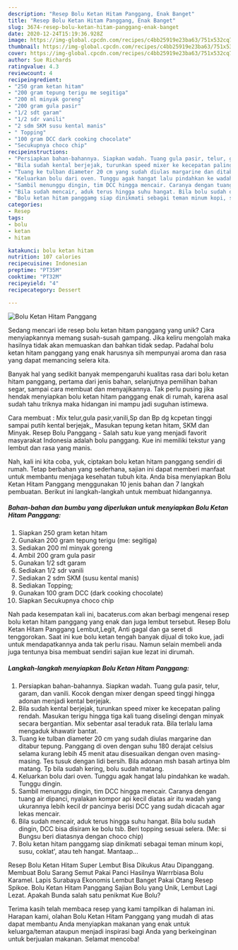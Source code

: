 ```yaml
---
description: "Resep Bolu Ketan Hitam Panggang, Enak Banget"
title: "Resep Bolu Ketan Hitam Panggang, Enak Banget"
slug: 3674-resep-bolu-ketan-hitam-panggang-enak-banget
date: 2020-12-24T15:19:36.928Z
image: https://img-global.cpcdn.com/recipes/c4bb25919e23ba63/751x532cq70/bolu-ketan-hitam-panggang-foto-resep-utama.jpg
thumbnail: https://img-global.cpcdn.com/recipes/c4bb25919e23ba63/751x532cq70/bolu-ketan-hitam-panggang-foto-resep-utama.jpg
cover: https://img-global.cpcdn.com/recipes/c4bb25919e23ba63/751x532cq70/bolu-ketan-hitam-panggang-foto-resep-utama.jpg
author: Sue Richards
ratingvalue: 4.3
reviewcount: 4
recipeingredient:
- "250 gram ketan hitam"
- "200 gram tepung terigu me segitiga"
- "200 ml minyak goreng"
- "200 gram gula pasir"
- "1/2 sdt garam"
- "1/2 sdr vanili"
- "2 sdm SKM susu kental manis"
- " Topping"
- "100 gram DCC dark cooking chocolate"
- "Secukupnya choco chip"
recipeinstructions:
- "Persiapkan bahan-bahannya. Siapkan wadah. Tuang gula pasir, telur, garam, dan vanili. Kocok dengan mixer dengan speed tinggi hingga adonan menjadi kental berjejak."
- "Bila sudah kental berjejak, turunkan speed mixer ke kecepatan paling rendah. Masukan terigu hingga tiga kali tuang diselingi dengan minyak secara bergantian. Mix sebentar asal teraduk rata. Bila terlalu lama mengaduk khawatir bantat."
- "Tuang ke tulban diameter 20 cm yang sudah diulas margarine dan ditabur tepung. Panggang di oven dengan suhu 180 derajat celsius selama kurang lebih 45 menit atau disesuaikan dengan oven masing-masing. Tes tusuk dengan lidi bersih. Bila adonan msh basah artinya blm matang. Tp bila sudah kering, bolu sudah matang."
- "Keluarkan bolu dari oven. Tunggu agak hangat lalu pindahkan ke wadah. Tunggu dingin."
- "Sambil menunggu dingin, tim DCC hingga mencair. Caranya dengan tuang air dipanci, nyalakan kompor api kecil diatas air itu wadah yang ukurannya lebih kecil dr pancinya berisi DCC yang sudah dicacah agar lekas mencair."
- "Bila sudah mencair, aduk terus hingga suhu hangat. Bila bolu sudah dingin, DCC bisa disiram ke bolu tsb. Beri topping sesuai selera. (Me: si Bungsu beri diatasnya dengan choco chip)"
- "Bolu ketan hitam panggamg siap dinikmati sebagai teman minum kopi, susu, coklat&#39;, atau teh hangat. Mantaap..."
categories:
- Resep
tags:
- bolu
- ketan
- hitam

katakunci: bolu ketan hitam 
nutrition: 107 calories
recipecuisine: Indonesian
preptime: "PT35M"
cooktime: "PT32M"
recipeyield: "4"
recipecategory: Dessert

---
```



![Bolu Ketan Hitam Panggang](https://img-global.cpcdn.com/recipes/c4bb25919e23ba63/751x532cq70/bolu-ketan-hitam-panggang-foto-resep-utama.jpg)

Sedang mencari ide resep bolu ketan hitam panggang yang unik? Cara menyiapkannya memang susah-susah gampang. Jika keliru mengolah maka hasilnya tidak akan memuaskan dan bahkan tidak sedap. Padahal bolu ketan hitam panggang yang enak harusnya sih mempunyai aroma dan rasa yang dapat memancing selera kita.

Banyak hal yang sedikit banyak mempengaruhi kualitas rasa dari bolu ketan hitam panggang, pertama dari jenis bahan, selanjutnya pemilihan bahan segar, sampai cara membuat dan menyajikannya. Tak perlu pusing jika hendak menyiapkan bolu ketan hitam panggang enak di rumah, karena asal sudah tahu triknya maka hidangan ini mampu jadi suguhan istimewa.

Cara membuat : Mix telur,gula pasir,vanili,Sp dan Bp dg kcpetan tinggi sampai putih kental berjejak,, Masukan tepung ketan hitam, SKM dan Minyak. Resep Bolu Panggang - Salah satu kue yang menjadi favorit masyarakat Indonesia adalah bolu panggang. Kue ini memiliki tekstur yang lembut dan rasa yang manis.


Nah, kali ini kita coba, yuk, ciptakan bolu ketan hitam panggang sendiri di rumah. Tetap berbahan yang sederhana, sajian ini dapat memberi manfaat untuk membantu menjaga kesehatan tubuh kita. Anda bisa menyiapkan Bolu Ketan Hitam Panggang menggunakan 10 jenis bahan dan 7 langkah pembuatan. Berikut ini langkah-langkah untuk membuat hidangannya.

<!--inarticleads1-->

##### Bahan-bahan dan bumbu yang diperlukan untuk menyiapkan Bolu Ketan Hitam Panggang:

1. Siapkan 250 gram ketan hitam
1. Gunakan 200 gram tepung terigu (me: segitiga)
1. Sediakan 200 ml minyak goreng
1. Ambil 200 gram gula pasir
1. Gunakan 1/2 sdt garam
1. Sediakan 1/2 sdr vanili
1. Sediakan 2 sdm SKM (susu kental manis)
1. Sediakan  Topping;
1. Gunakan 100 gram DCC (dark cooking chocolate)
1. Siapkan Secukupnya choco chip


Nah pada kesempatan kali ini, bacaterus.com akan berbagi mengenai resep bolu ketan hitam panggang yang enak dan juga lembut tersebut. Resep Bolu Ketan Hitam Panggang Lembut,Legit, Anti gagal dan ga seret di tenggorokan. Saat ini kue bolu ketan tengah banyak dijual di toko kue, jadi untuk mendapatkannya anda tak perlu risau. Namun selain membeli anda juga tentunya bisa membuat sendiri sajian kue lezat ini dirumah. 

<!--inarticleads2-->

##### Langkah-langkah menyiapkan Bolu Ketan Hitam Panggang:

1. Persiapkan bahan-bahannya. Siapkan wadah. Tuang gula pasir, telur, garam, dan vanili. Kocok dengan mixer dengan speed tinggi hingga adonan menjadi kental berjejak.
1. Bila sudah kental berjejak, turunkan speed mixer ke kecepatan paling rendah. Masukan terigu hingga tiga kali tuang diselingi dengan minyak secara bergantian. Mix sebentar asal teraduk rata. Bila terlalu lama mengaduk khawatir bantat.
1. Tuang ke tulban diameter 20 cm yang sudah diulas margarine dan ditabur tepung. Panggang di oven dengan suhu 180 derajat celsius selama kurang lebih 45 menit atau disesuaikan dengan oven masing-masing. Tes tusuk dengan lidi bersih. Bila adonan msh basah artinya blm matang. Tp bila sudah kering, bolu sudah matang.
1. Keluarkan bolu dari oven. Tunggu agak hangat lalu pindahkan ke wadah. Tunggu dingin.
1. Sambil menunggu dingin, tim DCC hingga mencair. Caranya dengan tuang air dipanci, nyalakan kompor api kecil diatas air itu wadah yang ukurannya lebih kecil dr pancinya berisi DCC yang sudah dicacah agar lekas mencair.
1. Bila sudah mencair, aduk terus hingga suhu hangat. Bila bolu sudah dingin, DCC bisa disiram ke bolu tsb. Beri topping sesuai selera. (Me: si Bungsu beri diatasnya dengan choco chip)
1. Bolu ketan hitam panggamg siap dinikmati sebagai teman minum kopi, susu, coklat&#39;, atau teh hangat. Mantaap...


Resep Bolu Ketan Hitam Super Lembut Bisa Dikukus Atau Dipanggang. Membuat Bolu Sarang Semut Pakai Panci Hasilnya Warrrbiasa Bolu Karamel. Lapis Surabaya Ekonomis Lembut Banget Pakai Otang Resep Spikoe. Bolu Ketan Hitam Panggang Sajian Bolu yang Unik, Lembut Lagi Lezat. Apakah Bunda salah satu penikmat Kue Bolu? 

Terima kasih telah membaca resep yang kami tampilkan di halaman ini. Harapan kami, olahan Bolu Ketan Hitam Panggang yang mudah di atas dapat membantu Anda menyiapkan makanan yang enak untuk keluarga/teman ataupun menjadi inspirasi bagi Anda yang berkeinginan untuk berjualan makanan. Selamat mencoba!

